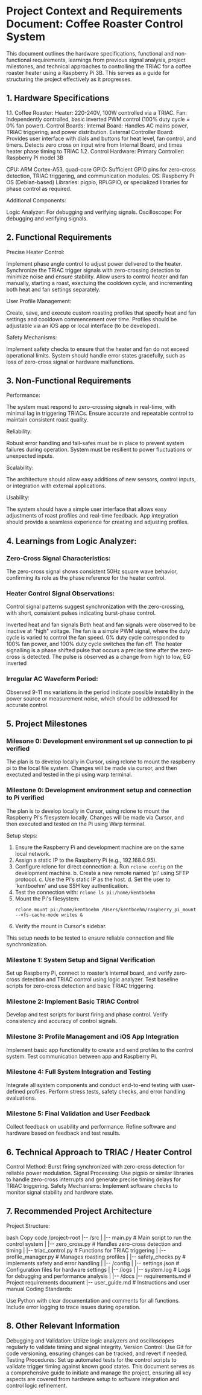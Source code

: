 # Project Context and Requirements Document: Coffee Roaster Control System
This document outlines the hardware specifications, functional and non-functional requirements, learnings from previous signal analysis, project milestones, and technical approaches to controlling the TRIAC for a coffee roaster heater using a Raspberry Pi 3B. This serves as a guide for structuring the project effectively as it progresses.

## 1. Hardware Specifications
1.1. Coffee Roaster:
Heater: 220-240V, 100W controlled via a TRIAC.
Fan: Independently controlled, basic inverted PWM control (100% duty cycle = 0% fan power).
Control Boards:
Internal Board: Handles AC mains power, TRIAC triggering, and power distribution.
External Controller Board: Provides user interface with dials and buttons for heat level, fan control, and timers. Detects zero cross on input wire from Internal Board, and times heater phase timing to TRIAC
1.2. Control Hardware:
Primary Controller: Raspberry Pi model 3B

CPU: ARM Cortex-A53, quad-core
GPIO: Sufficient GPIO pins for zero-cross detection, TRIAC triggering, and communication modules.
OS: Raspberry Pi OS (Debian-based)
Libraries: pigpio, RPi.GPIO, or specialized libraries for phase control as required.

Additional Components:

Logic Analyzer: For debugging and verifying signals.
Oscilloscope: For debugging and verifying signals.

## 2. Functional Requirements
Precise Heater Control:

Implement phase angle control to adjust power delivered to the heater.
Synchronize the TRIAC trigger signals with zero-crossing detection to minimize noise and ensure stability.
Allow users to control heater and fan manually, starting a roast, exectuing the cooldown cycle, and incrementing both heat and fan settings separately.

User Profile Management:

Create, save, and execute custom roasting profiles that specify heat and fan settings and cooldown commencement over time.
Profiles should be adjustable via an iOS app or local interface (to be developed).

Safety Mechanisms:

Implement safety checks to ensure that the heater and fan do not exceed operational limits.
System should handle error states gracefully, such as loss of zero-cross signal or hardware malfunctions.

## 3. Non-Functional Requirements
Performance:

The system must respond to zero-crossing signals in real-time, with minimal lag in triggering TRIACs.
Ensure accurate and repeatable control to maintain consistent roast quality.

Reliability:

Robust error handling and fail-safes must be in place to prevent system failures during operation.
System must be resilient to power fluctuations or unexpected inputs.

Scalability:

The architecture should allow easy additions of new sensors, control inputs, or integration with external applications.

Usability:

The system should have a simple user interface that allows easy adjustments of roast profiles and real-time feedback.
App integration should provide a seamless experience for creating and adjusting profiles.

## 4. Learnings from Logic Analyzer:

### Zero-Cross Signal Characteristics:

The zero-cross signal shows consistent 50Hz square wave behavior, confirming its role as the phase reference for the heater control.

### Heater Control Signal Observations:

Control signal patterns suggest synchronization with the zero-crossing, with short, consistent pulses indicating burst-phase control.

Inverted heat and fan signals
Both heat and fan signals were observed to be inactive at "high" voltage. The fan is a simple PWM signal, where the duty cycle is varied to control the fan speed. 0% duty cycle corresponded to 100% fan power, and 100% duty cycle switches the fan off.
The heater signalling is a phase shifted pulse that occurs a precise time after the zero-cross is detected. The pulse is observed as a change from high to low, EG inverted

### Irregular AC Waveform Period:

Observed 9-11 ms variations in the period indicate possible instability in the power source or measurement noise, which should be addressed for accurate control.


## 5. Project Milestones

### Milesone 0: Development environment set up connection to pi verified

The plan is to develop locally in Cursor, using rclone to mount the raspberry pi to the local file system. Changes will be made via cursor, and then exectuted and tested in the pi using warp terminal.

### Milestone 0: Development environment setup and connection to Pi verified

The plan is to develop locally in Cursor, using rclone to mount the Raspberry Pi's filesystem locally. Changes will be made via Cursor, and then executed and tested on the Pi using Warp terminal.

Setup steps:
1. Ensure the Raspberry Pi and development machine are on the same local network.
2. Assign a static IP to the Raspberry Pi (e.g., 192.168.0.95).
3. Configure rclone for direct connection:
   a. Run `rclone config` on the development machine.
   b. Create a new remote named 'pi' using SFTP protocol.
   c. Use the Pi's static IP as the host.
   d. Set the user to 'kentboehm' and use SSH key authentication.
4. Test the connection with: `rclone ls pi:/home/kentboehm`
5. Mount the Pi's filesystem:
   ```
   rclone mount pi:/home/kentboehm /Users/kentboehm/raspberry_pi_mount --vfs-cache-mode writes &
   ```
6. Verify the mount in Cursor's sidebar.

This setup needs to be tested to ensure reliable connection and file synchronization.

### Milestone 1: System Setup and Signal Verification 

Set up Raspberry Pi, connect to roaster’s internal board, and verify zero-cross detection and TRIAC control using logic analyzer.
Test baseline scripts for zero-cross detection and basic TRIAC triggering.

### Milestone 2: Implement Basic TRIAC Control 

Develop and test scripts for burst firing and phase control.
Verify consistency and accuracy of control signals.

### Milestone 3: Profile Management and iOS App Integration 

Implement basic app functionality to create and send profiles to the control system.
Test communication between app and Raspberry Pi.

### Milestone 4: Full System Integration and Testing 

Integrate all system components and conduct end-to-end testing with user-defined profiles.
Perform stress tests, safety checks, and error handling evaluations.

### Milestone 5: Final Validation and User Feedback 

Collect feedback on usability and performance.
Refine software and hardware based on feedback and test results.


## 6. Technical Approach to TRIAC / Heater Control
Control Method: Burst firing synchronized with zero-cross detection for reliable power modulation.
Signal Processing: Use pigpio or similar libraries to handle zero-cross interrupts and generate precise timing delays for TRIAC triggering.
Safety Mechanisms: Implement software checks to monitor signal stability and hardware state.

## 7. Recommended Project Architecture
Project Structure:

bash
Copy code
/project-root
|-- /src
|   |-- main.py               # Main script to run the control system
|   |-- zero_cross.py         # Handles zero-cross detection and timing
|   |-- triac_control.py      # Functions for TRIAC triggering
|   |-- profile_manager.py    # Manages roasting profiles
|   |-- safety_checks.py      # Implements safety and error handling
|
|-- /config
|   |-- settings.json         # Configuration files for hardware settings
|
|-- /logs
|   |-- system.log            # Logs for debugging and performance analysis
|
|-- /docs
    |-- requirements.md       # Project requirements document
    |-- user_guide.md         # Instructions and user manual
Coding Standards:

Use Python with clear documentation and comments for all functions.
Include error logging to trace issues during operation.


## 8. Other Relevant Information
Debugging and Validation: Utilize logic analyzers and oscilloscopes regularly to validate timing and signal integrity.
Version Control: Use Git for code versioning, ensuring changes can be tracked, and revert if needed.
Testing Procedures: Set up automated tests for the control scripts to validate trigger timing against known good states.
This document serves as a comprehensive guide to initiate and manage the project, ensuring all key aspects are covered from hardware setup to software integration and control logic refinement.

